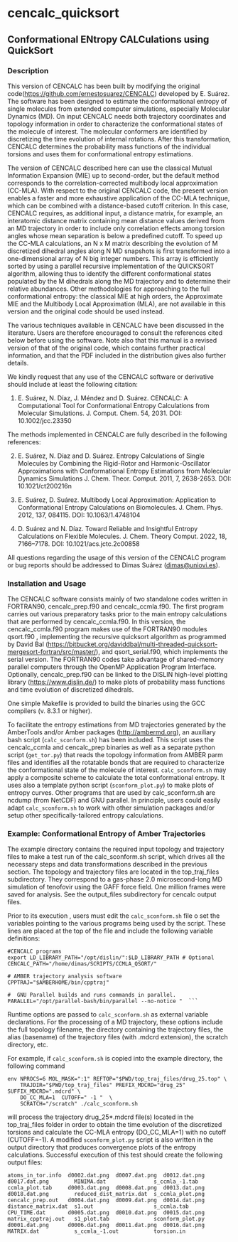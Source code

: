 # cencalc_quicksort

## Conformational ENtropy CALCulations using QuickSort

### Description

This version of CENCALC has been built by modifying the original code(https://github.com/ernestosuarez/CENCALC) developed by E. Suárez. The software has been designed to estimate the conformational entropy of single molecules from extended computer simulations, especially Molecular Dynamics (MD). On input CENCALC needs both trajectory coordinates and topology information in order to characterize the conformational states of the molecule of interest. The molecular conformers are identified by discretizing the time evolution of internal rotations. After this transformation, CENCALC determines the probability mass functions of the individual torsions and uses them for conformational entropy estimations. 

The version of CENCALC described here can use the classical Mutual Information Expansion (MIE) up to second-order, but the default method corresponds to the correlation-corrected multibody local approximation (CC-MLA). With respect to the original CENCALC code, the present version enables a faster and more exhaustive application of the CC-MLA technique, which can be combined with a distance-based cutoff criterion. In this case, CENCALC requires, as additional input, a distance matrix, for example, an interatomic distance matrix containing mean distance values derived from an MD trajectory in order to include only correlation effects among torsion angles whose mean separation is below a predefined cutoff. To speed up the CC-MLA calculations, an N x M matrix describing the evolution of M discretized dihedral angles along N MD snapshots is first transformed into a one-dimensional array of N big integer numbers. This array is efficiently sorted by using a parallel recursive implementation of the QUICKSORT algorithm, allowing thus to identify the different conformational states populated by the M dihedrals along the MD trajectory and to determine their relative abundances. Other methodologies for approaching to the full conformational entropy: the classical MIE at high orders, the Approximate MIE and the Multibody Local Approximation (MLA), are not available in this version and the original code should be used instead. 

The various techniques available in CENCALC have been discussed in the literature. Users are therefore encouraged to consult the references cited below before using the software. Note also that this manual is a revised version of that of the original code, which contains further practical information, and that the PDF included in the distribution gives also further details.   

We kindly request that any use of the CENCALC software or derivative should include at least the following citation:

1)	E. Suárez, N. Díaz, J. Méndez and D. Suárez. CENCALC: A Computational Tool for Conformational Entropy Calculations from Molecular Simulations. J. Comput. Chem. 54, 2031. DOI: 10.1002/jcc.23350

The methods implemented in CENCALC are fully described in the following references: 

2)	E. Suárez, N. Díaz and D. Suárez. Entropy Calculations of Single Molecules by Combining the Rigid-Rotor and Harmonic-Oscillator Approximations with Conformational Entropy Estimations from Molecular Dynamics Simulations J. Chem. Theor. Comput. 2011, 7, 2638-2653. DOI: 10.1021/ct200216n

3)	E. Suárez, D. Suárez. Multibody Local Approximation: Application to Conformational Entropy Calculations on Biomolecules. J. Chem. Phys. 2012, 137, 084115. DOI: 10.1063/1.4748104

4)	D. Suárez and N. Díaz. Toward Reliable and Insightful Entropy Calculations on Flexible Molecules. J. Chem. Theory Comput. 2022, 18, 7166–7178. DOI: 10.1021/acs.jctc.2c00858

All questions regarding the usage of this version of the CENCALC program or bug reports should be addressed to Dimas Suárez (dimas@uniovi.es). 

### Installation and Usage

The CENCALC software consists mainly of two standalone codes written in FORTRAN90, cencalc_prep.f90 and cencalc_ccmla.f90. The first program carries out various preparatory tasks prior to the main entropy calculations that are performed by cencalc_ccmla.f90. In this version, the cencalc_ccmla.f90 program makes use of the FORTRAN90 modules qsort.f90 , implementing the recursive quicksort algorithm as programmed by David Bal (https://bitbucket.org/daviddbal/multi-threaded-quicksort-mergesort-fortran/src/master/), and qsort_serial.f90, which implements the serial version. The FORTRAN90 codes take advantage of shared-memory parallel computers through the OpenMP Application Program Interface. Optionally, cencalc_prep.f90 can be linked to the  DISLIN high-level plotting library (https://www.dislin.de/) to make plots of probability mass functions and time evolution  of discretized dihedrals.  

One simple Makefile is provided to build the binaries using the GCC compilers (v. 8.3.1 or higher).

To facilitate the entropy estimations from MD trajectories generated by the AmberTools and/or Amber packages (http://ambermd.org), an auxiliary bash script (`calc_sconform.sh`) has been included. This script uses the cencalc_ccmla and cencalc_prep binaries as well as a separate python script (`get_tor.py`) that reads the topology information from AMBER parm files and identifies all the rotatable bonds that are required to characterize the conformational state of the molecule of interest. `calc_sconform.sh` may apply a composite scheme to calculate the total conformational entropy. It uses also a template python script (`sconform_plot.py`) to make plots of entropy curves. Other programs that are used by calc_sconform.sh are ncdump (from NetCDF) and GNU parallel. In principle, users could easily adapt `calc_sconform.sh` to work with other simulation packages and/or setup other specifically-tailored entropy calculations. 

### Example: Conformational Entropy of Amber Trajectories 

The example directory contains the required input topology and trajectory files to make a test run of the calc_sconform.sh script, which drives all the necessary steps and data transformations described in the previous section. The topology and trajectory files are located in the top_traj_files subdirectory. They correspond to a gas-phase 2.0 microsecond-long MD simulation of tenofovir using the GAFF force field. One million frames were saved for analysis. See the output_files subdirectory for cencalc output files.

Prior to its execution  , users must edit the `calc_sconform.sh` file  o set the variables pointing to the various programs being used by the script. These lines are placed at the top of the file and include the following variable definitions:

```
#CENCALC programs
export LD_LIBRARY_PATH="/opt/dislin/":$LD_LIBRARY_PATH # Optional
CENCALC_PATH="/home/dimas/SCRIPTS/CCMLA_QSORT/"

# AMBER trajectory analysis software
CPPTRAJ="$AMBERHOME/bin/cpptraj"

#  GNU Parallel builds and runs commands in parallel. 
PARALLEL="/opt/parallel-bash/bin/parallel --no-notice "  ```
```

Runtime options are passed to `calc_sconform.sh` as external variable declarations. For the processing of a MD trajectory, these options include the full topology filename, the directory containing the trajectory files, the alias (basename) of the trajectory files (with .mdcrd extension), the scratch directory, etc. 

For example, if `calc_sconform.sh` is copied into the example directory, the following command

```
env NPROCS=6 MOL_MASK=":1" REFTOP="$PWD/top_traj_files/drug_25.top" \
    TRAJDIR="$PWD/top_traj_files" PREFIX_MDCRD="drug_25" SUFFIX_MDCRD=".mdcrd" \
    DO_CC_MLA=1  CUTOFF=" -1 "  \
    SCRATCH="/scratch" ./calc_sconform.sh
```

will process the trajectory drug_25*.mdcrd file(s) located in the top_traj_files folder in order to obtain the time evolution of the discretized torsions and calculate the CC-MLA entropy (DO_CC_MLA=1) with no cutoff (CUTOFF=-1).  A modified `sconform_plot.py` script is also written in the output directory that produces  convergence plots of the entropy calculations. Successful execution of this test should create the following output files:

```
atoms_in_tor.info  d0002.dat.png  d0007.dat.png  d0012.dat.png  d0017.dat.png        MINIMA.dat               s_ccmla_-1.tab
ccmla_plot.tab     d0003.dat.png  d0008.dat.png  d0013.dat.png  d0018.dat.png        reduced_dist_matrix.dat  s_ccmla_plot.png
cencalc_prep.out   d0004.dat.png  d0009.dat.png  d0014.dat.png  distance_matrix.dat  s1.out                   s_ccmla.tab
CPU_TIME.dat       d0005.dat.png  d0010.dat.png  d0015.dat.png  matrix_cpptraj.out   s1_plot.tab              sconform_plot.py
d0001.dat.png      d0006.dat.png  d0011.dat.png  d0016.dat.png  MATRIX.dat           s_ccmla_-1.out           torsion.in
```
